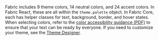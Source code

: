Fabric includes 9 theme colors, 14 neutral colors, and 24 accent colors. In Fabric React, these are all within the `theme.palette` object. In Fabric Core, each has helper classes for text, background, border, and hover states. When selecting colors, refer to the [color accessibility guidance (PDF)](https://static2.sharepointonline.com/files/fabric/fabric-website/files/coloraccessibility_29sep2016.pdf) to ensure that your text can be ready by everyone. If you need to customize your theme, see the [Theme Designer](https://aka.ms/themedesigner).
